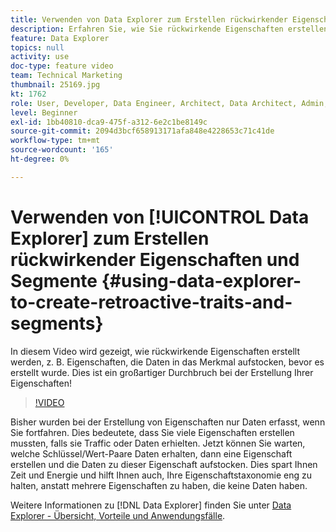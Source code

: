 ```yaml
---
title: Verwenden von Data Explorer zum Erstellen rückwirkender Eigenschaften und Segmente
description: Erfahren Sie, wie Sie rückwirkende Eigenschaften erstellen, z. B. Eigenschaften, die Daten in das Merkmal aufstocken, bevor es erstellt wurde. Dies ist ein großartiger Durchbruch bei der Erstellung Ihrer Eigenschaften!
feature: Data Explorer
topics: null
activity: use
doc-type: feature video
team: Technical Marketing
thumbnail: 25169.jpg
kt: 1762
role: User, Developer, Data Engineer, Architect, Data Architect, Admin, Leader
level: Beginner
exl-id: 1bb40810-dca9-475f-a312-6e2c1be8149c
source-git-commit: 2094d3bcf658913171afa848e4228653c71c41de
workflow-type: tm+mt
source-wordcount: '165'
ht-degree: 0%

---
```


# Verwenden von [!UICONTROL Data Explorer] zum Erstellen rückwirkender Eigenschaften und Segmente {#using-data-explorer-to-create-retroactive-traits-and-segments}

In diesem Video wird gezeigt, wie rückwirkende Eigenschaften erstellt werden, z. B. Eigenschaften, die Daten in das Merkmal aufstocken, bevor es erstellt wurde. Dies ist ein großartiger Durchbruch bei der Erstellung Ihrer Eigenschaften!

>[!VIDEO](https://video.tv.adobe.com/v/25169/?quality=12)

Bisher wurden bei der Erstellung von Eigenschaften nur Daten erfasst, wenn Sie fortfahren. Dies bedeutete, dass Sie viele Eigenschaften erstellen mussten, falls sie Traffic oder Daten erhielten. Jetzt können Sie warten, welche Schlüssel/Wert-Paare Daten erhalten, dann eine Eigenschaft erstellen und die Daten zu dieser Eigenschaft aufstocken. Dies spart Ihnen Zeit und Energie und hilft Ihnen auch, Ihre Eigenschaftstaxonomie eng zu halten, anstatt mehrere Eigenschaften zu haben, die keine Daten haben.

Weitere Informationen zu [!DNL Data Explorer] finden Sie unter [Data Explorer - Übersicht, Vorteile und Anwendungsfälle](https://experiencecloud.adobe.com/resources/help/de_DE/aam/data-explorer.html).
